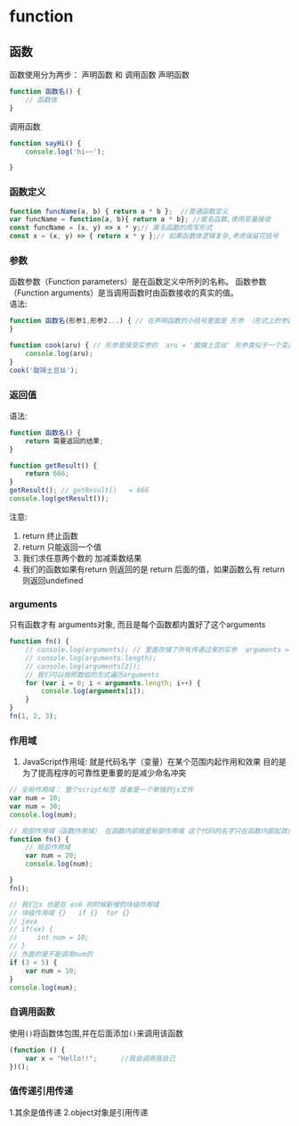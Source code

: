 # function



## 函数
函数使用分为两步： 声明函数 和 调用函数
声明函数
```js
function 函数名() {
    // 函数体
}
```
调用函数
```js
function sayHi() {
    console.log('hi~~');

}
```


### 函数定义
```js
function funcName(a, b) { return a * b };  //普通函数定义
var funcName = function(a, b){ return a * b}; //匿名函数,使用变量接收
const funcName = (x, y) => x * y;// 匿名函数的简写形式
const x = (x, y) => { return x * y };// 如果函数体逻辑复杂,考虑保留花括号
```


### 参数
函数参数（Function parameters）是在函数定义中所列的名称。
函数参数（Function arguments）是当调用函数时由函数接收的真实的值。\
语法:
```js
function 函数名(形参1,形参2...) { // 在声明函数的小括号里面是 形参 （形式上的参数）
}
```

```js
function cook(aru) { // 形参是接受实参的  aru = '酸辣土豆丝' 形参类似于一个变量
    console.log(aru);
}
cook('酸辣土豆丝');
```


### 返回值
语法:
```js
function 函数名() {
    return 需要返回的结果;
}
```

```js
function getResult() {
    return 666;
}
getResult(); // getResult()   = 666
console.log(getResult());
```

注意:
1. return 终止函数
2. return 只能返回一个值
3. 我们求任意两个数的 加减乘数结果
4. 我们的函数如果有return 则返回的是 return 后面的值，如果函数么有 return 则返回undefined


### arguments
只有函数才有 arguments对象, 而且是每个函数都内置好了这个arguments
```js
function fn() {
    // console.log(arguments); // 里面存储了所有传递过来的实参  arguments = [1,2,3]
    // console.log(arguments.length);
    // console.log(arguments[2]);
    // 我们可以按照数组的方式遍历arguments
    for (var i = 0; i < arguments.length; i++) {
        console.log(arguments[i]);
    }
}
fn(1, 2, 3);
```


### 作用域
1. JavaScript作用域: 就是代码名字（变量）在某个范围内起作用和效果 目的是为了提高程序的可靠性更重要的是减少命名冲突

```js
// 全局作用域： 整个script标签 或者是一个单独的js文件
var num = 10;
var num = 30;
console.log(num);

// 局部作用域（函数作用域） 在函数内部就是局部作用域 这个代码的名字只在函数内部起效果和作用
function fn() {
    // 局部作用域
    var num = 20;
    console.log(num);

}
fn();
```


```js
// 我们js 也是在 es6 的时候新增的块级作用域
// 块级作用域 {}   if {}  for {}
// java 
// if(xx) {
//     int num = 10;
// }
// 外面的是不能调用num的
if (3 < 5) {
    var num = 10;
}
console.log(num);
```

### 自调用函数
使用`()`将函数体包围,并在后面添加`()`来调用该函数
```js
(function () {
    var x = "Hello!!";      //我会调用我自己
})();
```

### 值传递引用传递
1.其余是值传递
2.object对象是引用传递